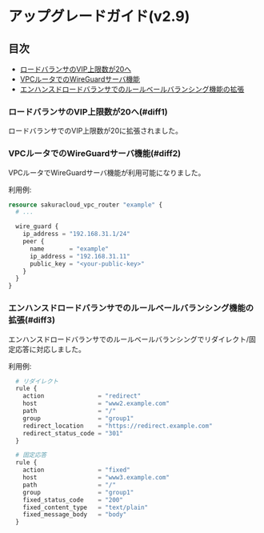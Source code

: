 # アップグレードガイド(v2.9)

## 目次

- [ロードバランサのVIP上限数が20へ](#diff1)
- [VPCルータでのWireGuardサーバ機能](#diff2)
- [エンハンスドロードバランサでのルールベールバランシング機能の拡張](#diff3)

### ロードバランサのVIP上限数が20へ(#diff1)

ロードバランサでのVIP上限数が20に拡張されました。

### VPCルータでのWireGuardサーバ機能(#diff2)

VPCルータでWireGuardサーバ機能が利用可能になりました。

利用例:

```tf
resource sakuracloud_vpc_router "example" {
  # ...

  wire_guard {
    ip_address = "192.168.31.1/24"
    peer {
      name       = "example"
      ip_address = "192.168.31.11"
      public_key = "<your-public-key>"
    }
  }
}
```

### エンハンスドロードバランサでのルールベールバランシング機能の拡張(#diff3)

エンハンスドロードバランサでのルールベールバランシングでリダイレクト/固定応答に対応しました。

利用例:

```tf
  # リダイレクト
  rule {
    action               = "redirect"
    host                 = "www2.example.com"
    path                 = "/"
    group                = "group1"
    redirect_location    = "https://redirect.example.com"
    redirect_status_code = "301"
  }

  # 固定応答
  rule {
    action               = "fixed"
    host                 = "www3.example.com"
    path                 = "/"
    group                = "group1"
    fixed_status_code    = "200"
    fixed_content_type   = "text/plain"
    fixed_message_body   = "body"
  }
```